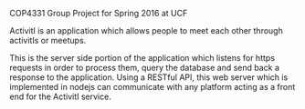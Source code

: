 COP4331 Group Project for Spring 2016 at UCF

ActivitI is an application which allows people to meet each other through activitIs or meetups.

This is the server side portion of the application which listens for https requests in order to process them, query the database and send back a response to the application. Using a RESTful API, this web server which is implemented in nodejs can communicate with any platform acting as a front end for the ActivitI service.
